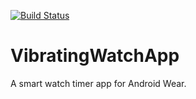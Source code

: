 [![Build Status](https://dev.azure.com/iganapolsky/IgorGanapolsky/_apis/build/status/IgorGanapolsky.VibratingWatchApp?branchName=develop)](https://dev.azure.com/iganapolsky/IgorGanapolsky/_build/latest?definitionId=2)
# VibratingWatchApp
A smart watch timer app for Android Wear.
